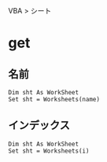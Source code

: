 VBA > シート
# get
## 名前
```vba
Dim sht As WorkSheet
Set sht = Worksheets(name)
```

## インデックス
```vba
Dim sht As WorkSheet
Set sht = Worksheets(i)
```
